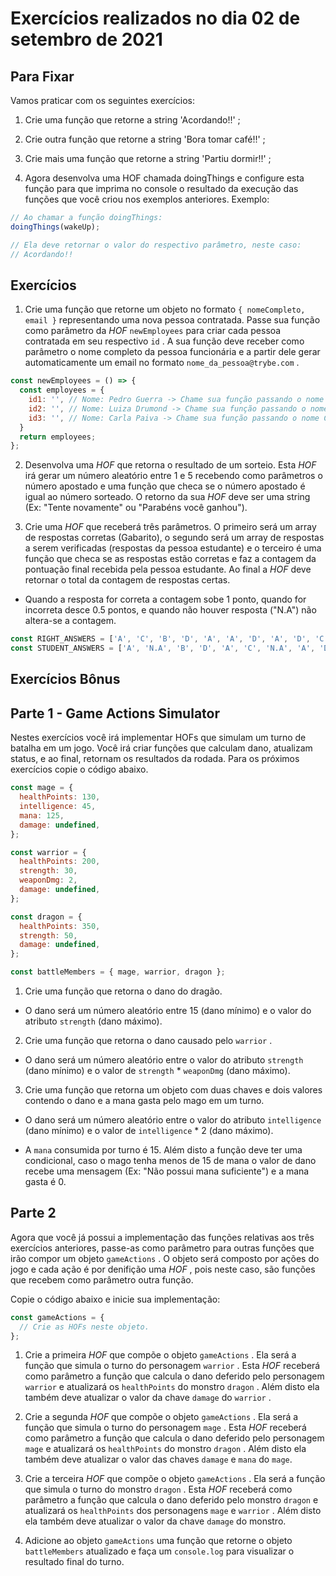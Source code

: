 # Exercícios realizados no dia 02 de setembro de 2021

## Para Fixar

Vamos praticar com os seguintes exercícios:

1. Crie uma função que retorne a string 'Acordando!!' ;

2. Crie outra função que retorne a string 'Bora tomar café!!' ;

3. Crie mais uma função que retorne a string 'Partiu dormir!!' ;

4. Agora desenvolva uma HOF chamada doingThings e configure esta função para que imprima no console o resultado da execução das funções que você criou nos exemplos anteriores. Exemplo:

```javascript
// Ao chamar a função doingThings:
doingThings(wakeUp);

// Ela deve retornar o valor do respectivo parâmetro, neste caso:
// Acordando!!
```

## Exercícios

1. Crie uma função que retorne um objeto no formato `{ nomeCompleto, email }` representando uma nova pessoa contratada. Passe sua função como parâmetro da *HOF* `newEmployees` para criar cada pessoa contratada em seu respectivo `id` . A sua função deve receber como parâmetro o nome completo da pessoa funcionária e a partir dele gerar automaticamente um email no formato `nome_da_pessoa@trybe.com` .

```javascript
const newEmployees = () => {
  const employees = {
    id1: '', // Nome: Pedro Guerra -> Chame sua função passando o nome Pedro Guerra como parâmetro, substituindo as aspas
    id2: '', // Nome: Luiza Drumond -> Chame sua função passando o nome Luiza Drumond como parâmetro, substituindo as aspas
    id3: '', // Nome: Carla Paiva -> Chame sua função passando o nome Carla Paiva como parâmetro, substituindo as aspas
  }
  return employees;
};
```

2. Desenvolva uma *HOF* que retorna o resultado de um sorteio. Esta *HOF* irá gerar um número aleatório entre 1 e 5 recebendo como parâmetros o número apostado e uma função que checa se o número apostado é igual ao número sorteado. O retorno da sua *HOF* deve ser uma string (Ex: "Tente novamente" ou "Parabéns você ganhou").

3. Crie uma *HOF* que receberá três parâmetros. O primeiro será um array de respostas corretas (Gabarito), o segundo será um array de respostas a serem verificadas (respostas da pessoa estudante) e o terceiro é uma função que checa se as respostas estão corretas e faz a contagem da pontuação final recebida pela pessoa estudante. Ao final a *HOF* deve retornar o total da contagem de respostas certas.

* Quando a resposta for correta a contagem sobe 1 ponto, quando for incorreta desce 0.5 pontos, e quando não houver resposta ("N.A") não altera-se a contagem.

```javascript
const RIGHT_ANSWERS = ['A', 'C', 'B', 'D', 'A', 'A', 'D', 'A', 'D', 'C'];
const STUDENT_ANSWERS = ['A', 'N.A', 'B', 'D', 'A', 'C', 'N.A', 'A', 'D', 'B'];
```

## Exercícios Bônus
## Parte 1 - Game Actions Simulator

Nestes exercícios você irá implementar HOFs que simulam um turno de batalha em um jogo. Você irá criar funções que calculam dano, atualizam status, e ao final, retornam os resultados da rodada.
Para os próximos exercícios copie o código abaixo.

```javascript
const mage = {
  healthPoints: 130,
  intelligence: 45,
  mana: 125,
  damage: undefined,
};

const warrior = {
  healthPoints: 200,
  strength: 30,
  weaponDmg: 2,
  damage: undefined,
};

const dragon = {
  healthPoints: 350,
  strength: 50,
  damage: undefined,
};

const battleMembers = { mage, warrior, dragon };
```

1. Crie uma função que retorna o dano do dragão.

* O dano será um número aleatório entre 15 (dano mínimo) e o valor do atributo `strength` (dano máximo).

2. Crie uma função que retorna o dano causado pelo `warrior` .

* O dano será um número aleatório entre o valor do atributo `strength` (dano mínimo) e o valor de `strength` * `weaponDmg` (dano máximo).

3. Crie uma função que retorna um objeto com duas chaves e dois valores contendo o dano e a mana gasta pelo mago em um turno.

* O dano será um número aleatório entre o valor do atributo `intelligence` (dano mínimo) e o valor de `intelligence` * 2 (dano máximo).

* A `mana` consumida por turno é 15. Além disto a função deve ter uma condicional, caso o mago tenha menos de 15 de mana o valor de dano recebe uma mensagem (Ex: "Não possui mana suficiente") e a mana gasta é 0.

## Parte 2

Agora que você já possui a implementação das funções relativas aos três exercícios anteriores, passe-as como parâmetro para outras funções que irão compor um objeto `gameActions` . O objeto será composto por ações do jogo e cada ação é por denifição uma *HOF* , pois neste caso, são funções que recebem como parâmetro outra função.

Copie o código abaixo e inicie sua implementação:

```javascript
const gameActions = {
  // Crie as HOFs neste objeto.
};
```

1. Crie a primeira *HOF* que compõe o objeto `gameActions` . Ela será a função que simula o turno do personagem `warrior` . Esta *HOF* receberá como parâmetro a função que calcula o dano deferido pelo personagem `warrior` e atualizará os `healthPoints` do monstro `dragon` . Além disto ela também deve atualizar o valor da chave `damage` do `warrior` .

2. Crie a segunda *HOF* que compõe o objeto `gameActions` . Ela será a função que simula o turno do personagem `mage` . Esta *HOF* receberá como parâmetro a função que calcula o dano deferido pelo personagem `mage` e atualizará os `healthPoints` do monstro `dragon` . Além disto ela também deve atualizar o valor das chaves `damage` e `mana` do `mage`.

3. Crie a terceira *HOF* que compõe o objeto `gameActions` . Ela será a função que simula o turno do monstro `dragon` . Esta *HOF* receberá como parâmetro a função que calcula o dano deferido pelo monstro `dragon` e atualizará os `healthPoints` dos personagens `mage` e `warrior` . Além disto ela também deve atualizar o valor da chave `damage` do monstro.

4. Adicione ao objeto `gameActions` uma função que retorne o objeto `battleMembers` atualizado e faça um `console.log` para visualizar o resultado final do turno.

